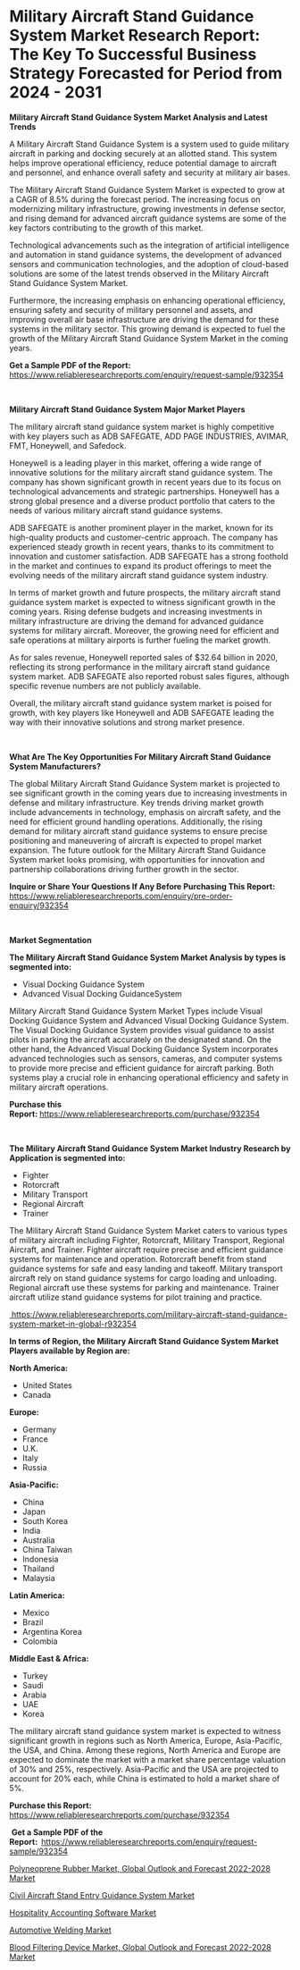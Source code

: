<p><h1>Military Aircraft Stand Guidance System Market Research Report: The Key To Successful Business Strategy Forecasted for Period from 2024 - 2031</h1></p><p><strong>Military Aircraft Stand Guidance System Market Analysis and Latest Trends</strong></p>
<p><p>A Military Aircraft Stand Guidance System is a system used to guide military aircraft in parking and docking securely at an allotted stand. This system helps improve operational efficiency, reduce potential damage to aircraft and personnel, and enhance overall safety and security at military air bases.</p><p>The Military Aircraft Stand Guidance System Market is expected to grow at a CAGR of 8.5% during the forecast period. The increasing focus on modernizing military infrastructure, growing investments in defense sector, and rising demand for advanced aircraft guidance systems are some of the key factors contributing to the growth of this market.</p><p>Technological advancements such as the integration of artificial intelligence and automation in stand guidance systems, the development of advanced sensors and communication technologies, and the adoption of cloud-based solutions are some of the latest trends observed in the Military Aircraft Stand Guidance System Market.</p><p>Furthermore, the increasing emphasis on enhancing operational efficiency, ensuring safety and security of military personnel and assets, and improving overall air base infrastructure are driving the demand for these systems in the military sector. This growing demand is expected to fuel the growth of the Military Aircraft Stand Guidance System Market in the coming years.</p></p>
<p><strong>Get a Sample PDF of the Report:&nbsp;</strong> <a href="https://www.reliableresearchreports.com/enquiry/request-sample/932354">https://www.reliableresearchreports.com/enquiry/request-sample/932354</a></p>
<p>&nbsp;</p>
<p><strong>Military Aircraft Stand Guidance System Major Market Players</strong></p>
<p><p>The military aircraft stand guidance system market is highly competitive with key players such as ADB SAFEGATE, ADD PAGE INDUSTRIES, AVIMAR, FMT, Honeywell, and Safedock. </p><p>Honeywell is a leading player in this market, offering a wide range of innovative solutions for the military aircraft stand guidance system. The company has shown significant growth in recent years due to its focus on technological advancements and strategic partnerships. Honeywell has a strong global presence and a diverse product portfolio that caters to the needs of various military aircraft stand guidance systems.</p><p>ADB SAFEGATE is another prominent player in the market, known for its high-quality products and customer-centric approach. The company has experienced steady growth in recent years, thanks to its commitment to innovation and customer satisfaction. ADB SAFEGATE has a strong foothold in the market and continues to expand its product offerings to meet the evolving needs of the military aircraft stand guidance system industry.</p><p>In terms of market growth and future prospects, the military aircraft stand guidance system market is expected to witness significant growth in the coming years. Rising defense budgets and increasing investments in military infrastructure are driving the demand for advanced guidance systems for military aircraft. Moreover, the growing need for efficient and safe operations at military airports is further fueling the market growth.</p><p>As for sales revenue, Honeywell reported sales of $32.64 billion in 2020, reflecting its strong performance in the military aircraft stand guidance system market. ADB SAFEGATE also reported robust sales figures, although specific revenue numbers are not publicly available.</p><p>Overall, the military aircraft stand guidance system market is poised for growth, with key players like Honeywell and ADB SAFEGATE leading the way with their innovative solutions and strong market presence.</p></p>
<p>&nbsp;</p>
<p><strong>What Are The Key Opportunities For Military Aircraft Stand Guidance System Manufacturers?</strong></p>
<p><p>The global Military Aircraft Stand Guidance System market is projected to see significant growth in the coming years due to increasing investments in defense and military infrastructure. Key trends driving market growth include advancements in technology, emphasis on aircraft safety, and the need for efficient ground handling operations. Additionally, the rising demand for military aircraft stand guidance systems to ensure precise positioning and maneuvering of aircraft is expected to propel market expansion. The future outlook for the Military Aircraft Stand Guidance System market looks promising, with opportunities for innovation and partnership collaborations driving further growth in the sector.</p></p>
<p><strong>Inquire or Share Your Questions If Any Before Purchasing This Report:</strong> <a href="https://www.reliableresearchreports.com/enquiry/pre-order-enquiry/932354">https://www.reliableresearchreports.com/enquiry/pre-order-enquiry/932354</a></p>
<p>&nbsp;</p>
<p><strong>Market Segmentation</strong></p>
<p><strong>The Military Aircraft Stand Guidance System Market Analysis by types is segmented into:</strong></p>
<p><ul><li>Visual Docking Guidance System</li><li>Advanced Visual Docking GuidanceSystem</li></ul></p>
<p><p>Military Aircraft Stand Guidance System Market Types include Visual Docking Guidance System and Advanced Visual Docking Guidance System. The Visual Docking Guidance System provides visual guidance to assist pilots in parking the aircraft accurately on the designated stand. On the other hand, the Advanced Visual Docking Guidance System incorporates advanced technologies such as sensors, cameras, and computer systems to provide more precise and efficient guidance for aircraft parking. Both systems play a crucial role in enhancing operational efficiency and safety in military aircraft operations.</p></p>
<p><strong>Purchase this Report:&nbsp;</strong><a href="https://www.reliableresearchreports.com/purchase/932354">https://www.reliableresearchreports.com/purchase/932354</a></p>
<p>&nbsp;</p>
<p><strong>The Military Aircraft Stand Guidance System Market Industry Research by Application is segmented into:</strong></p>
<p><ul><li>Fighter</li><li>Rotorcraft</li><li>Military Transport</li><li>Regional Aircraft</li><li>Trainer</li></ul></p>
<p><p>The Military Aircraft Stand Guidance System Market caters to various types of military aircraft including Fighter, Rotorcraft, Military Transport, Regional Aircraft, and Trainer. Fighter aircraft require precise and efficient guidance systems for maintenance and operation. Rotorcraft benefit from stand guidance systems for safe and easy landing and takeoff. Military transport aircraft rely on stand guidance systems for cargo loading and unloading. Regional aircraft use these systems for parking and maintenance. Trainer aircraft utilize stand guidance systems for pilot training and practice.</p></p>
<p><a href="https://www.reliableresearchreports.com/military-aircraft-stand-guidance-system-market-in-global-r932354">&nbsp;https://www.reliableresearchreports.com/military-aircraft-stand-guidance-system-market-in-global-r932354</a></p>
<p><strong>In terms of Region, the Military Aircraft Stand Guidance System Market Players available by Region are:</strong></p>
<p>
    <p> <strong> North America: </strong>
        <ul>
            <li>United States</li>
            <li>Canada</li>
        </ul>
        </p> 
    <p> <strong> Europe: </strong>
        <ul>
            <li>Germany</li>
            <li>France</li>
            <li>U.K.</li>
            <li>Italy</li>
            <li>Russia</li>
        </ul>
        </p> 
    <p> <strong> Asia-Pacific: </strong>
        <ul>
            <li>China</li>
            <li>Japan</li>
            <li>South Korea</li>
            <li>India</li>
            <li>Australia</li>
            <li>China Taiwan</li>
            <li>Indonesia</li>
            <li>Thailand</li>
            <li>Malaysia</li>
        </ul>
        </p> 
    <p> <strong> Latin America: </strong>
        <ul>
            <li>Mexico</li>
            <li>Brazil</li>
            <li>Argentina Korea</li>
            <li>Colombia</li>
        </ul>
        </p> 
    <p> <strong> Middle East & Africa: </strong>
        <ul>
            <li>Turkey</li>
            <li>Saudi</li>
            <li>Arabia</li>
            <li>UAE</li>
            <li>Korea</li>
        </ul>
    </p>
    </p>
<p><p>The military aircraft stand guidance system market is expected to witness significant growth in regions such as North America, Europe, Asia-Pacific, the USA, and China. Among these regions, North America and Europe are expected to dominate the market with a market share percentage valuation of 30% and 25%, respectively. Asia-Pacific and the USA are projected to account for 20% each, while China is estimated to hold a market share of 5%.</p></p>
<p><strong>Purchase this Report: </strong><a href="https://www.reliableresearchreports.com/purchase/932354">https://www.reliableresearchreports.com/purchase/932354</a></p>
<p>&nbsp;<strong>Get a Sample PDF of the Report:&nbsp;&nbsp;</strong><a href="https://www.reliableresearchreports.com/enquiry/request-sample/932354">https://www.reliableresearchreports.com/enquiry/request-sample/932354</a></p>
<p><strong></strong></p>
<p><p><a href="https://issuu.com/reportprime-2/docs/polyneoprene-rubber-market-global-o_b8187cfc0007d7">Polyneoprene Rubber Market, Global Outlook and Forecast 2022-2028 Market</a></p><p><a href="https://github.com/rahu1506/Market-Research-Report-List-5/blob/main/civil-aircraft-stand-entry-guidance-system-market.md">Civil Aircraft Stand Entry Guidance System Market</a></p><p><a href="https://medium.com/@faith.reidt5556/hospitality-accounting-software-market-global-market-insights-and-sales-trends-2024-to-2031-66345296060f">Hospitality Accounting Software Market</a></p><p><a href="https://medium.com/@kartik.reportprime/automotive-welding-market-trends-and-analysis-opportunities-and-challenges-for-future-growth-525236220cb3">Automotive Welding Market</a></p><p><a href="https://issuu.com/reportprime-2/docs/blood-filtering-device-market-globa_dead7a203ab21b">Blood Filtering Device Market, Global Outlook and Forecast 2022-2028 Market</a></p></p>